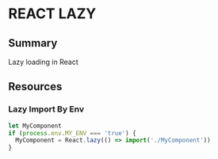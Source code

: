 # REACT LAZY

## Summary

Lazy loading in React

## Resources

### Lazy Import By Env

```javascript
let MyComponent
if (process.env.MY_ENV === 'true') {
  MyComponent = React.lazy(() => import('./MyComponent'))
}
```
